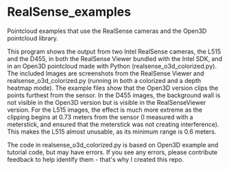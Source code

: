 # RealSense_examples
Pointcloud examples that use the RealSense cameras and the Open3D pointcloud library.

This program shows the output from two Intel RealSense cameras, the L515 and the D455, in both the RealSense Viewer bundled with the Intel SDK, and in an Open3D pointcloud made with Python (realsense_o3d_colorized.py). The included Images are screenshots from the RealSense Viewer and realsense_o3d_colorized.py (running in both a colorized and a depth heatmap mode). The example files show that the Open3D version clips the points furthest from the sensor. In the D455 images, the background wall is not visible in the Open3D version but is visible in the RealSenseViewer version. For the L515 images, the effect is much more extreme as the clipping begins at 0.73 meters from the sensor (I measured with a meterstick, and ensured that the meterstick was not creating interference). This makes the L515 almost unusable, as its minimum range is 0.6 meters. 

The code in realsense_o3d_colorized.py is based on Open3D example and tutorial code, but may have errors. If you see any errors, please contribute feedback to help identify them - that's why I created this repo.
